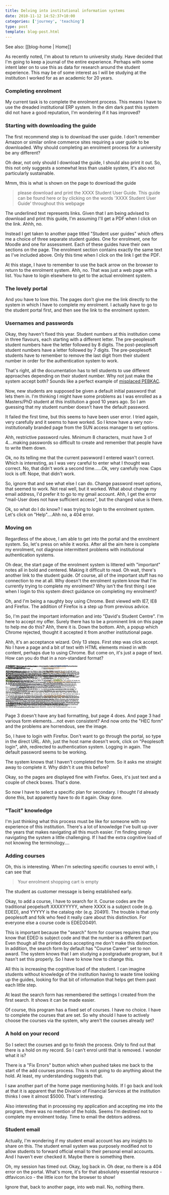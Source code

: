 ```yaml
---
title: Delving into institutional information systems
date: 2010-11-12 14:52:37+10:00
categories: ['journey', 'teaching']
type: post
template: blog-post.html
---
```


See also: [[blog-home | Home]]

As recently noted, I'm about to return to university study. Have decided that I'm going to keep a journal of the entire experience. Perhaps with some intent later on to use this as data for research around the student experience. This may be of some interest as I will be studying at the institution I worked for as an academic for 20 years.

### Completing enrolment

My current task is to complete the enrolment process. This means I have to use the dreaded institutional ERP system. In the dim dark past this system did not have a good reputation, I'm wondering if it has improved?

### Starting with downloading the guide

The first recommend step is to download the user guide. I don't remember Amazon or similar online commerce sites requiring a user guide to be downloaded. Why should completing an enrolment process for a university be any different?

Oh dear, not only should I download the guide, I should also print it out. So, this not only suggests a somewhat less than usable system, it's also not particularly sustainable.

Mmm, this is what is shown on the page to download the guide

> please download and print the XXXX Student User Guide. This guide can be found here or by clicking on the words 'XXXX Student User Guide' throughout this webpage

The underlined text represents links. Given that I am being advised to download and print this guide, I'm assuming I'll get a PDF when I click on the link. Ahhh, no.

Instead I get taken to another page titled "Student user guides" which offers me a choice of three separate student guides. One for enrolment, one for Moodle and one for assessment. Each of these guides have their own sections on the page. The enrolment section contains exactly the same text as I've included above. Only this time when I click on the link I get the PDF.

At this stage, I have to remember to use the back arrow on the browser to return to the enrolment system. Ahh, no. That was just a web page with a list. You have to login elsewhere to get to the actual enrolment system.

### The lovely portal

And you have to love this. The pages don't give me the link directly to the system in which I have to complete my enrolment. I actually have to go to the student portal first, and then see the link to the enrolment system.

### Usernames and passwords

Okay, they haven't fixed this year. Student numbers at this institution come in three flavours, each starting with a different letter. The pre-peoplesoft student numbers have the letter followed by 8 digits. The post-peoplesoft student numbers have a letter followed by 7 digits. The pre-peoplesoft students have to remember to remove the last digit from their student number in order for the authentication system to work.

That's right, all the documentation has to tell students to use different approaches depending on their student number. Why not just make the system accept both? Sounds like a perfect example of [misplaced PEBKAC](http://en.wikipedia.org/wiki/User_error#Criticism_of_the_concept).

Now, new students are supposed be given a default initial password that lets them in. I'm thinking I might have some problems as I was enrolled as a Masters/PhD student at this institution a good 10 years ago. So I am guessing that my student number doesn't have the default password.

It failed the first time, but this seems to have been user error. I tried again, very carefully and it seems to have worked. So I know have a very non-institutionally branded page from the SUN access manager to set options.

Ahh, restrictive password rules. Minimum 8 characters, must have 3 of 4....making passwords so difficult to create and remember that people have to write them down.

Ok, no its telling me that the current paswword I entered wasn't correct. Which is interesting, as I was very careful to enter what I thought was correct. No, that didn't work a second time......Ok, very carefully now. Caps lock is off. Nope, that didn't work.

So, ignore that and see what else I can do. Change password reset options, that seemed to work. Not real well, but it worked. What about change my email address, I'd prefer it to go to my gmail account. Ahh, I get the error "mail-User does not have sufficient access", but the changed value is there.

Ok, so what do I do know? I was trying to login to the enrolment system. Let's click on "Help"....Ahh no, a 404 error.

### Moving on

Regardless of the above, I am able to get into the portal and the enrolment system. So, let's press on while it works. After all the aim here is complete my enrolment, not diagnose intermittent problems with institutional authentication systems.

Oh dear, the start page of the enrolment system is littered with "important" notes all in bold and centered. Making it difficult to read. Oh wait, there's another link to the student guide. Of course, all of the important stuff has no connection to me at all. Why doesn't the enrolment system know that I'm currently trying to complete my enrolment? Why isn't the first thing I see when I login to this system direct guidance on completing my enrolment?

Oh, and I'm being a naughty boy using Chrome. Best viewed with IE7, IE8 and Firefox. The addition of Firefox is a step up from previous advice.

So, I'm past the important information and into "David's Student Centre". I'm here to accept my offer. Surely there has to be a prominent link on this page to help me do this? Ahh, there it is. Down the bottom. Ahh, a popup which Chrome rejected, thought it accepted it from another institutional page.

Ahh, it's an acceptance wizard. Only 13 steps. First step was click accept. No I have a page and a bit of text with HTML elements mixed in with content, perhaps due to using Chrome. But come on, it's just a page of text. How can you do that in a non-standard format?

[![Bad formatting](images/5168710320_45bc1f8d37_m.jpg)](http://www.flickr.com/photos/david_jones/5168710320/ "Bad formatting by David T Jones, on Flickr")

Page 3 doesn't have any bad formatting, but page 4 does. And page 3 had various form elements....not even consistent? And now onto the "HEC form" and the problems are horrendous, see the image.

So, I have to login with Firefox. Don't want to go through the portal, so type in the direct URL. Ahh, just the host name doesn't work, click on "Peoplesoft login", ahh, redirected to authentication system. Logging in again. The default password seems to be working.

The system knows that I haven't completed the form. So it asks me straight away to complete it. Why didn't it use this before?

Okay, so the pages are displayed fine with Firefox. Gees, it's just text and a couple of check boxes. That's done.

So now I have to select a specific plan for secondary. I thought I'd already done this, but apparently have to do it again. Okay done.

### "Tacit" knowledge

I'm just thinking what this process must be like for someone with no experience of this institution. There's a lot of knowledge I've built up over the years that makes navigating all this much easier. I'm finding simply navigating the system a little challenging. If I had the extra cognitive load of not knowing the terminology....

### Adding courses

Oh, this is interesting. When I'm selecting specific courses to enrol with, I can see that

> Your enrolment shopping cart is empty

The student as customer message is being established early.

Okay, to add a course, I have to search for it. Course codes are the traditional peopelsoft XXXXYYYYY, where XXXX is a subject code (e.g. EDED), and YYYYY is the catalog nbr (e.g. 20491). The trouble is that only peoplesoft and folk who feed it really care about this distinction. For everyone else a course code is EDED20491.

This is important because the "search" form for courses requires that you know that EDED is subject code and that the number is a different part. Even though all the printed docs accepting me don't make this distinction. In addition, the search form by default has "Course Career" set to non award. The system knows that I am studying a postgraduate program, but it hasn't set this properly. So I have to know how to change this.

All this is increasing the cognitive load of the student. I can imagine students without knowledge of the institution having to waste time looking up the guides, looking for that bit of information that helps get them past each little step.

At least the search form has remembered the settings I created from the first search. It shows it can be made easier.

Of course, this program has a fixed set of courses. I have no choice. I have to complete the courses that are set. So why should I have to actively choose the courses via the system, why aren't the courses already set?

### A hold on your record

So I select the courses and go to finish the process. Only to find out that there is a hold on my record. So I can't enrol until that is removed. I wonder what it is?

There is a "Fix Errors" button which when pushed takes me back to the start of the add courses process. This is not going to do anything about the hold. At least, my understanding suggests that.

I saw another part of the home page mentioning holds. If I go back and look at that it is apparent that the Division of Financial Services at the institution thinks I owe it almost $5000. That's interesting.

Also interesting that in processing my application and accepting me into the program, there was no mention of the holds. Seems I'm destined not to complete my enrolment today. Time to email the debtors address.

### Student email

Actually, I'm wondering if my student email account has any insights to share on this. The student email system was purposely modified not to allow students to forward official email to their personal email accounts. And I haven't ever checked it. Maybe there is something there.

Oh, my session has timed out. Okay, log back in. Oh dear, no there is a 404 error on the portal. What's more, it's for that absolutely essential resource - dtfavicon.ico - the little icon for the browser to show!

Ignore that, back to another page, into web mail. No, nothing there.